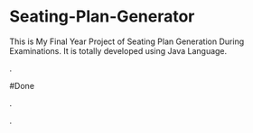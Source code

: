 # Seating-Plan-Generator

This is My Final Year Project of Seating Plan Generation During Examinations. It is totally developed using Java Language.















































































































.





















































#Done










































































































.




































































































































































































































































































































































































































































































.






































